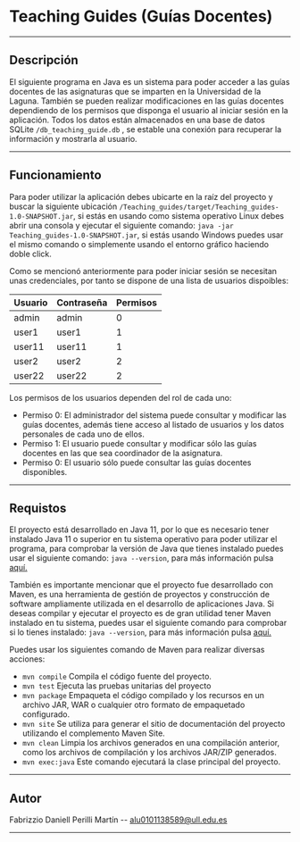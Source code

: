 # Teaching Guides (Guías Docentes)

--- 
## Descripción

El siguiente programa en Java es un sistema para poder acceder a 
las guías docentes de las asignaturas que se imparten en la Universidad de la Laguna. También
se pueden realizar modificaciones en las guías docentes dependiendo de los permisos que
disponga el usuario al iniciar sesión en la aplicación. Todos los datos están almacenados en 
una base de datos SQLite ```/db_teaching_guide.db``` , se estable una conexión para recuperar 
la información y mostrarla al usuario.

---
## Funcionamiento

Para poder utilizar la aplicación debes ubicarte en la raíz del proyecto y buscar la siguiente
ubicación ````/Teaching_guides/target/Teaching_guides-1.0-SNAPSHOT.jar````, si estás en usando como
sistema operativo Linux debes abrir una consola y ejecutar el siguiente comando: ````java -jar Teaching_guides-1.0-SNAPSHOT.jar````,
si estás usando Windows puedes usar el mismo comando o simplemente usando el entorno gráfico haciendo doble click.

Como se mencionó anteriormente para poder iniciar sesión se necesitan unas credenciales, por tanto
se dispone de una lista de usuarios dispoibles:

| Usuario | Contraseña | Permisos |
|---------|-----------|----------|
| admin   | admin     | 0        |
| user1   | user1     | 1        |
| user11  | user11    | 1        |
| user2   | user2     | 2        |
| user22  | user22    | 2        |

Los permisos de los usuarios dependen del rol de cada uno:

- Permiso 0: El administrador del sistema puede consultar y modificar las guías docentes, además tiene acceso
al listado de usuarios y los datos personales de cada uno de ellos.
- Permiso 1: El usuario puede consultar y modificar sólo las guías docentes en las que sea
coordinador de la asignatura.
- Permiso 0: El usuario sólo puede consultar las guías docentes disponibles.

---

## Requistos
El proyecto está desarrollado en Java 11, por lo que es necesario tener instalado Java 11 
o superior en tu sistema operativo para poder utilizar el programa, para comprobar la versión
de Java que tienes instalado puedes usar el siguiente comando: ```java --version```, para más
información pulsa [aquí. ](https://www.oracle.com/uk/java/technologies/javase/jdk11-archive-downloads.html) 

También es importante mencionar que el proyecto fue desarrollado con Maven, 
es una herramienta de gestión de proyectos y construcción de software ampliamente utilizada en el desarrollo de aplicaciones Java.
Si deseas compilar y ejecutar el proyecto es de gran utilidad tener Maven instalado en tu sistema, 
puedes usar el siguiente comando para comprobar si lo tienes instalado: ```java --version```,
para más información pulsa [aquí.](https://maven.apache.org/download.cgi)

Puedes usar los siguientes comando de Maven para realizar diversas acciones:

- ```mvn compile``` Compila el código fuente del proyecto.
- ``mvn test``  Ejecuta las pruebas unitarias del proyecto
- ``mvn package`` Empaqueta el código compilado y los recursos en un archivo JAR, WAR o cualquier otro formato de empaquetado configurado.
- ``mvn site`` Se utiliza para generar el sitio de documentación del proyecto utilizando el complemento Maven Site.
- ``mvn clean`` Limpia los archivos generados en una compilación anterior, como los archivos de compilación y los archivos JAR/ZIP generados.
- ``mvn exec:java``  Este comando ejecutará la clase principal del proyecto.




---


## Autor

Fabrizzio Daniell Perilli Martín -- alu0101138589@ull.edu.es 

---